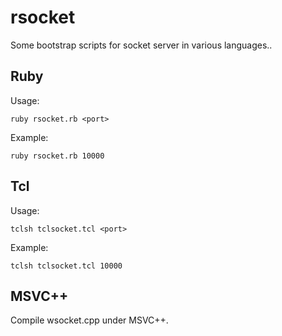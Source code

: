 rsocket
=======
Some bootstrap scripts for socket server in various languages..

Ruby
-----
  Usage:
  
    ruby rsocket.rb <port>
  
  Example:
  
    ruby rsocket.rb 10000




Tcl
----
  Usage:

    tclsh tclsocket.tcl <port>

  Example:
  
    tclsh tclsocket.tcl 10000

MSVC++
-------
  
  Compile wsocket.cpp under MSVC++. 
  



